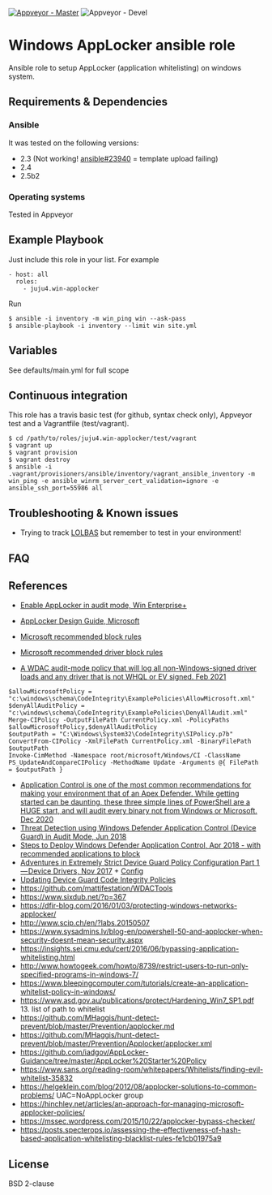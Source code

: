 [![Appveyor - Master](https://ci.appveyor.com/api/projects/status/fajn5w2f4v52lfyj?svg=true)](https://ci.appveyor.com/project/juju4/ansible-win-applocker)
![Appveyor - Devel](https://ci.appveyor.com/api/projects/status/fajn5w2f4v52lfyj/branch/devel?svg=true)

# Windows AppLocker ansible role

Ansible role to setup AppLocker (application whitelisting) on windows system.

## Requirements & Dependencies

### Ansible
It was tested on the following versions:
 * 2.3 (Not working! [ansible#23940](https://github.com/ansible/ansible/issues/23940) = template upload failing)
 * 2.4
 * 2.5b2

### Operating systems

Tested in Appveyor

## Example Playbook

Just include this role in your list.
For example

```
- host: all
  roles:
    - juju4.win-applocker
```

Run
```
$ ansible -i inventory -m win_ping win --ask-pass
$ ansible-playbook -i inventory --limit win site.yml
```

## Variables

See defaults/main.yml for full scope

## Continuous integration

This role has a travis basic test (for github, syntax check only), Appveyor test and a Vagrantfile (test/vagrant).

```
$ cd /path/to/roles/juju4.win-applocker/test/vagrant
$ vagrant up
$ vagrant provision
$ vagrant destroy
$ ansible -i .vagrant/provisioners/ansible/inventory/vagrant_ansible_inventory -m win_ping -e ansible_winrm_server_cert_validation=ignore -e ansible_ssh_port=55986 all
```

## Troubleshooting & Known issues

* Trying to track [LOLBAS](https://github.com/api0cradle/LOLBAS) but remember to test in your environment!

## FAQ


## References

* [Enable AppLocker in audit mode, Win Enterprise+](https://technet.microsoft.com/en-us/library/dd759131(v=ws.11).aspx)
* [AppLocker Design Guide, Microsoft](https://docs.microsoft.com/en-us/windows/device-security/applocker/applocker-policies-design-guide)
* [Microsoft recommended block rules](https://docs.microsoft.com/en-us/windows/security/threat-protection/windows-defender-application-control/microsoft-recommended-block-rules)
* [Microsoft recommended driver block rules](https://docs.microsoft.com/en-us/windows/security/threat-protection/windows-defender-application-control/microsoft-recommended-driver-block-rules)

* [A WDAC audit-mode policy that will log all non-Windows-signed driver loads and any driver that is not WHQL or EV signed. Feb 2021](https://gist.github.com/mgraeber-rc/6435330f0e8d659636b071b39d34660b)
```
$allowMicrosoftPolicy = "c:\windows\schema\CodeIntegrity\ExamplePolicies\AllowMicrosoft.xml"
$denyAllAuditPolicy = "c:\windows\schema\CodeIntegrity\ExamplePolicies\DenyAllAudit.xml"
Merge-CIPolicy -OutputFilePath CurrentPolicy.xml -PolicyPaths $allowMicrosoftPolicy,$denyAllAuditPolicy
$outputPath = "C:\Windows\System32\CodeIntegrity\SIPolicy.p7b"
ConvertFrom-CIPolicy -XmlFilePath CurrentPolicy.xml -BinaryFilePath $outputPath
Invoke-CimMethod -Namespace root/microsoft/Windows/CI -ClassName PS_UpdateAndCompareCIPolicy -MethodName Update -Arguments @{ FilePath = $outputPath }
```
* [Application Control is one of the most common recommendations for making your environment that of an Apex Defender. While getting started can be daunting, these three simple lines of PowerShell are a HUGE start, and will audit every binary not from Windows or Microsoft. Dec 2020](https://twitter.com/Lee_Holmes/status/1340301433581654016)
* [Threat Detection using Windows Defender Application Control (Device Guard) in Audit Mode, Jun 2018](https://posts.specterops.io/threat-detection-using-windows-defender-application-control-device-guard-in-audit-mode-602b48cd1c11?gi=58f5d8b7b8b5)
* [Steps to Deploy Windows Defender Application Control, Apr 2018 - with recommended applications to block](https://docs.microsoft.com/en-us/windows/security/threat-protection/device-guard/steps-to-deploy-windows-defender-application-control)
* [Adventures in Extremely Strict Device Guard Policy Configuration Part 1 — Device Drivers, Nov 2017](https://posts.specterops.io/adventures-in-extremely-strict-device-guard-policy-configuration-part-1-device-drivers-fd1a281b35a8) + [Config](https://gist.github.com/mattifestation/72fe5c0eb36598186b995c5781d4198b)
* [Updating Device Guard Code Integrity Policies ](http://www.exploit-monday.com/2016/12/updating-device-guard-code-integrity.html)
* https://github.com/mattifestation/WDACTools
* https://www.sixdub.net/?p=367
* https://dfir-blog.com/2016/01/03/protecting-windows-networks-applocker/
* http://www.scip.ch/en/?labs.20150507
* https://www.sysadmins.lv/blog-en/powershell-50-and-applocker-when-security-doesnt-mean-security.aspx
* https://insights.sei.cmu.edu/cert/2016/06/bypassing-application-whitelisting.html
* http://www.howtogeek.com/howto/8739/restrict-users-to-run-only-specified-programs-in-windows-7/
* https://www.bleepingcomputer.com/tutorials/create-an-application-whitelist-policy-in-windows/
* https://www.asd.gov.au/publications/protect/Hardening_Win7_SP1.pdf       13. list of path to whitelist
* https://github.com/MHaggis/hunt-detect-prevent/blob/master/Prevention/applocker.md
* https://github.com/MHaggis/hunt-detect-prevent/blob/master/Prevention/Applocker/applocker.xml
* https://github.com/iadgov/AppLocker-Guidance/tree/master/AppLocker%20Starter%20Policy
* https://www.sans.org/reading-room/whitepapers/Whitelists/finding-evil-whitelist-35832
* https://helgeklein.com/blog/2012/08/applocker-solutions-to-common-problems/  UAC=NoAppLocker group
* https://hinchley.net/articles/an-approach-for-managing-microsoft-applocker-policies/
* https://mssec.wordpress.com/2015/10/22/applocker-bypass-checker/
* https://posts.specterops.io/assessing-the-effectiveness-of-hash-based-application-whitelisting-blacklist-rules-fe1cb01975a9


## License

BSD 2-clause
